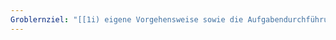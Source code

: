 ```yaml
---
Groblernziel: "[[1i) eigene Vorgehensweise sowie die Aufgabendurchführung im Team reflektieren und bei der Verbesserung der Arbeitsprozesse mitwirken]]"
---
```

